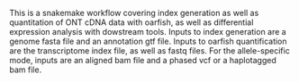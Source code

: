This is a snakemake workflow covering index generation as well as quantitation of ONT cDNA data with oarfish, as well as differential expression analysis with dowstream tools.
Inputs to index generation are a genome fasta file and an annotation gtf file. Inputs to oarfish quantification are the transcriptome index file, as well as fastq files.
For the allele-specific mode, inputs are an aligned bam file and a phased vcf or a haplotagged bam file.

